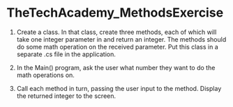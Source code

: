 # TheTechAcademy_MethodsExercise

1. Create a class. In that class, create three methods, each of which will take one integer parameter in and return an integer. The methods should do some math operation on the received parameter. Put this class in a separate .cs file in the application.

2. In the Main() program, ask the user what number they want to do the math operations on.

3. Call each method in turn, passing the user input to the method. Display the returned integer to the screen.
